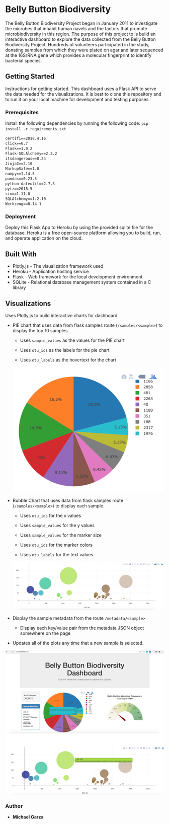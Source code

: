 # Belly Button Biodiversity
The Belly Button Biodiversity Project began in January 2011 to investigate the microbes that inhabit human navels and the factors that promote microbiodiversity in this region. The purpose of this project to is build an interactive dashboard to explore the data collected from the Belly Button Biodiversity Project. Hundreds of volunteers participated in the study, donating samples from which they were plated on agar and later sequenced at the 16SrRNA gene which provides a molecular fingerprint to identify bacterial species. 
## Getting Started

Instructions for getting started. This dashboard uses a Flask API to serve the data needed for the visualizations. It is best to clone this repository and to run it on your local machine for development and testing purposes. 

### Prerequisites

Install the following dependencies by running the following code: ``` pip install -r requirements.txt ``` 

```
certifi==2018.4.16
click==6.7
Flask==1.0.2
Flask-SQLAlchemy==2.3.2
itsdangerous==0.24
Jinja2==2.10
MarkupSafe==1.0
numpy==1.14.5
pandas==0.23.3
python-dateutil==2.7.3
pytz==2018.5
six==1.11.0
SQLAlchemy==1.2.10
Werkzeug==0.14.1
```

### Deployment

Deploy this Flask App to Heroku by using the provided sqlite file for the database. Heroku is a free open-source platform allowing you to build, run, and operate application on the cloud. 


## Built With

* Plotly.js - The visualization framework used
* Heroku - Application hosting service
* Flask - Web framework for the local development environment
* SQLite - Relational database management system contained in a C library

## Visualizations

Uses Plotly.js to build interactive charts for dashboard.

* PIE chart that uses data from flask samples route (`/samples/<sample>`) to display the top 10 samples.

  * Uses `sample_values` as the values for the PIE chart

  * Uses `otu_ids` as the labels for the pie chart

  * Uses `otu_labels` as the hovertext for the chart

  ![PIE Chart](Images/pie_chart.png)

* Bubble Chart that uses data from flask samples route (`/samples/<sample>`) to display each sample.

  * Uses `otu_ids` for the x values

  * Uses `sample_values` for the y values

  * Uses `sample_values` for the marker size

  * Uses `otu_ids` for the marker colors

  * Uses `otu_labels` for the text values

  ![Bubble Chart](Images/bubble_chart.png)

* Display the sample metadata from the route `/metadata/<sample>`

  * Display each key/value pair from the metadata JSON object somewhere on the page

* Updates all of the plots any time that a new sample is selected.

![Example Dashboard Page](Images/dashboard_part1.png)
![Example Dashboard Page](Images/dashboard_part2.png)

### Author
* **Michael Garza**
